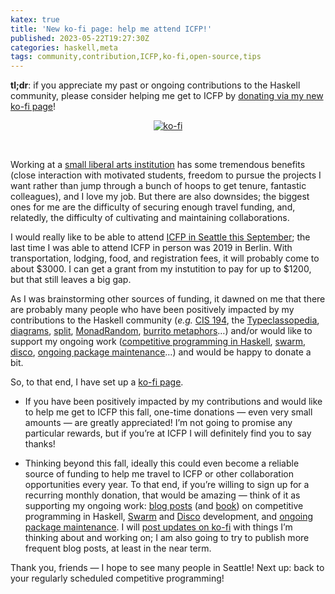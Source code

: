 ```yaml
---
katex: true
title: 'New ko-fi page: help me attend ICFP!'
published: 2023-05-22T19:27:30Z
categories: haskell,meta
tags: community,contribution,ICFP,ko-fi,open-source,tips
---
```


<p><strong>tl;dr</strong>: if you appreciate my past or ongoing contributions to the Haskell community, please consider helping me get to ICFP by <a href="https://ko-fi.com/byorgey">donating via my new ko-fi page</a>!</p>
<div style="text-align: center">
<a href="https://ko-fi.com/I3I5KYUQX"><img src="https://ko-fi.com/img/githubbutton_sm.svg" alt="ko-fi" /></a>
</div>
<p><br /></p>
<p>Working at a <a href="https://www.hendrix.edu/">small liberal arts institution</a> has some tremendous benefits (close interaction with motivated students, freedom to pursue the projects I want rather than jump through a bunch of hoops to get tenure, fantastic colleagues), and I love my job. But there are also downsides; the biggest ones for me are the difficulty of securing enough travel funding, and, relatedly, the difficulty of cultivating and maintaining collaborations.</p>
<p>I would really like to be able to attend <a href="https://icfp23.sigplan.org/">ICFP in Seattle this September</a>; the last time I was able to attend ICFP in person was 2019 in Berlin. With transportation, lodging, food, and registration fees, it will probably come to about $3000. I can get a grant from my instutition to pay for up to $1200, but that still leaves a big gap.</p>
<p>As I was brainstorming other sources of funding, it dawned on me that there are probably many people who have been positively impacted by my contributions to the Haskell community (<em>e.g.</em> <a href="https://www.cis.upenn.edu/~cis1940/spring13/">CIS 194</a>, the <a href="https://wiki.haskell.org/Typeclassopedia">Typeclassopedia</a>, <a href="https://diagrams.github.io/">diagrams</a>, <a href="https://hackage.haskell.org/package/split">split</a>, <a href="https://hackage.haskell.org/package/MonadRandom">MonadRandom</a>, <a href="https://byorgey.github.io/blog/posts/2009/01/12/abstraction-intuition-and-the-monad-tutorial-fallacy.html">burrito metaphors</a>…) and/or would like to support my ongoing work (<a href="https://byorgey.wordpress.com/category/competitive-programming/">competitive programming in Haskell</a>, <a href="https://github.com/swarm-game/swarm/#readme">swarm</a>, <a href="https://github.com/disco-lang/disco/#readme">disco</a>, <a href="https://hackage.haskell.org/user/BrentYorgey">ongoing package maintenance</a>…) and would be happy to donate a bit.</p>
<p>So, to that end, I have set up a <a href="https://ko-fi.com/byorgey">ko-fi page</a>.</p>
<ul>
<li><p>If you have been positively impacted by my contributions and would like to help me get to ICFP this fall, one-time donations — even very small amounts — are greatly appreciated! I’m not going to promise any particular rewards, but if you’re at ICFP I will definitely find you to say thanks!</p></li>
<li><p>Thinking beyond this fall, ideally this could even become a reliable source of funding to help me travel to ICFP or other collaboration opportunities every year. To that end, if you’re willing to sign up for a recurring monthly donation, that would be amazing — think of it as supporting my ongoing work: <a href="https://byorgey.wordpress.com/category/competitive-programming/">blog posts</a> (and <a href="https://github.com/byorgey/cpih">book</a>) on competitive programming in Haskell, <a href="https://github.com/swarm-game/swarm/#readme">Swarm</a> and <a href="https://github.com/disco-lang/disco/#readme">Disco</a> development, and <a href="https://hackage.haskell.org/user/BrentYorgey">ongoing package maintenance</a>. I will <a href="https://ko-fi.com/byorgey/posts">post updates on ko-fi</a> with things I’m thinking about and working on; I am also going to try to publish more frequent blog posts, at least in the near term.</p></li>
</ul>
<p>Thank you, friends — I hope to see many people in Seattle! Next up: back to your regularly scheduled competitive programming!</p>


